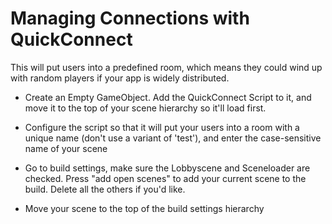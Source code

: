 #  Managing Connections with QuickConnect

This will put users into a predefined room, which means they could wind up
with random players if your app is widely distributed.

- Create an Empty GameObject. Add the QuickConnect Script to it, and move it
to the top of your scene hierarchy so it'll load first.

- Configure the script so that it will put your users into a room with a unique
name (don't use a variant of 'test'), and enter the case-sensitive name of
your scene

- Go to build settings, make sure the Lobbyscene and Sceneloader are checked.
Press "add open scenes" to add your current scene to the build. Delete all
the others if you'd like.

- Move your scene to the top of the build settings hierarchy
